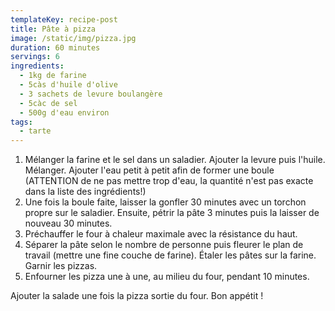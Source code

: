 ```yaml
---
templateKey: recipe-post
title: Pâte à pizza
image: /static/img/pizza.jpg
duration: 60 minutes
servings: 6
ingredients:
  - 1kg de farine
  - 5càs d'huile d'olive
  - 3 sachets de levure boulangère
  - 5càc de sel
  - 500g d'eau environ
tags:
  - tarte
---
```

1. Mélanger la farine et le sel dans un saladier. Ajouter la levure puis l'huile. Mélanger. Ajouter l'eau petit à petit afin de former une boule (ATTENTION de ne pas mettre trop d'eau, la quantité n'est pas exacte dans la liste des ingrédients!)
2. Une fois la boule faite, laisser la gonfler 30 minutes avec un torchon propre sur le saladier. Ensuite, pétrir la pâte 3 minutes puis la laisser de nouveau 30 minutes. 
4. Préchauffer le four à chaleur maximale avec la résistance du haut.
3. Séparer la pâte selon le nombre de personne puis fleurer le plan de travail (mettre une fine couche de farine). Étaler les pâtes sur la farine. Garnir les pizzas. 
5. Enfourner les pizza une à une, au milieu du four, pendant 10 minutes. 

Ajouter la salade une fois la pizza sortie du four. Bon appétit !